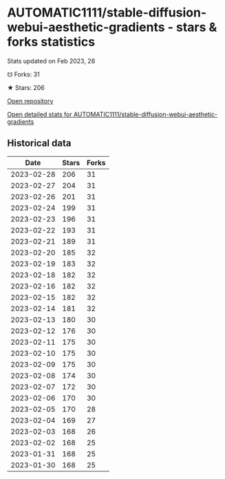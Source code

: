 # AUTOMATIC1111/stable-diffusion-webui-aesthetic-gradients - stars & forks statistics

Stats updated on Feb 2023, 28

☋ Forks: 31

★ Stars: 206

[Open repository](https://github.com/AUTOMATIC1111/stable-diffusion-webui-aesthetic-gradients)

[Open detailed stats for AUTOMATIC1111/stable-diffusion-webui-aesthetic-gradients](https://reviewgithub.com/rep/AUTOMATIC1111/stable-diffusion-webui-aesthetic-gradients)

## Historical data
| Date | Stars | Forks |
|------|-------|-------|
| 2023-02-28 | 206 | 31 | 
| 2023-02-27 | 204 | 31 | 
| 2023-02-26 | 201 | 31 | 
| 2023-02-24 | 199 | 31 | 
| 2023-02-23 | 196 | 31 | 
| 2023-02-22 | 193 | 31 | 
| 2023-02-21 | 189 | 31 | 
| 2023-02-20 | 185 | 32 | 
| 2023-02-19 | 183 | 32 | 
| 2023-02-18 | 182 | 32 | 
| 2023-02-16 | 182 | 32 | 
| 2023-02-15 | 182 | 32 | 
| 2023-02-14 | 181 | 32 | 
| 2023-02-13 | 180 | 30 | 
| 2023-02-12 | 176 | 30 | 
| 2023-02-11 | 175 | 30 | 
| 2023-02-10 | 175 | 30 | 
| 2023-02-09 | 175 | 30 | 
| 2023-02-08 | 174 | 30 | 
| 2023-02-07 | 172 | 30 | 
| 2023-02-06 | 170 | 30 | 
| 2023-02-05 | 170 | 28 | 
| 2023-02-04 | 169 | 27 | 
| 2023-02-03 | 168 | 26 | 
| 2023-02-02 | 168 | 25 | 
| 2023-01-31 | 168 | 25 | 
| 2023-01-30 | 168 | 25 | 

